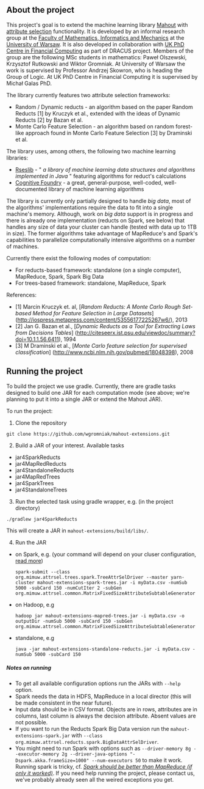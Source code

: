 ## About the project

This project's goal is to extend the machine learning library [Mahout](http://mahout.apache.org/) with
[attribute selection](http://en.wikipedia.org/wiki/Feature_selection) functionality. It is developed by an informal
research group at the [Faculty of Mathematics, Informatics and Mechanics](http://www.mimuw.edu.pl/) at the
[University of Warsaw](http://www.uw.edu.pl/). It is also developed in collaboration with [UK PhD Centre in Financial 
Computing](http://www.financialcomputing.org/) as part of DRACUS project. Members of the group are the following MSc 
students in mathematics: Paweł Olszewski, Krzysztof Rutkowski and Wiktor Gromniak. At University of Warsaw the work 
is supervised by Professor Andrzej Skowron, who is heading the Group of Logic. At UK PhD Centre in Financial
Computing it is supervised by Michał Galas PhD.

The library currently features two attribute selection frameworks:

* Random / Dynamic reducts - an algorithm based on the paper Random Reducts [1] by Kruczyk et al., extended with the
  ideas of Dynamic Reducts [2] by Bazan et al.
* Monte Carlo Feature Selection - an algorithm based on random forest-like approach found in Monte Carlo Feature
  Selection [3] by Draminski et al.

The library uses, among others, the following two machine learning libraries:

* [Rseslib](http://rseslib.mimuw.edu.pl/) - " *a library of machine learning data structures and algorithms implemented
  in Java* "  featuring algorithms for reduct's calculations
* [Cognitive Foundry](http://www.cognitivefoundry.org/) - a great, general-purpose, well-coded, well-documented library
  of machine learning algorithms

The library is currently only partially designed to handle _big data_, most of the algorithms' implementations require
the data to fit  into a single machine's memory. Although, work on _big data_ support is in progress and there is
already one implementation (reducts on Spark, see below) that handles any size of data your cluster can handle (tested
with data up to 1TB in size). The former algorithms take advantage of MapReduce's and Spark's capabilities to
parallelize computationally intensive algorithms on a number of machines.

Currently there exist the following modes of computation:

* For reducts-based framework: standalone (on a single computer), MapReduce, Spark, Spark Big Data
* For trees-based framework: standalone, MapReduce, Spark

References:

* [1] Marcin Kruczyk et. al, [_Random Reducts: A Monte Carlo Rough Set-based Method for Feature Selection in Large Datasets_]
    (http://iospress.metapress.com/content/53556177225267w6/), 2013
* [2] Jan G. Bazan et al., [_Dynamic Reducts as a Tool for Extracting Laws from Decisions Tables_]
    (http://citeseerx.ist.psu.edu/viewdoc/summary?doi=10.1.1.56.6411), 1994
* [3] M Draminski et al., [_Monte Carlo feature selection for supervised classification_]
    (http://www.ncbi.nlm.nih.gov/pubmed/18048398), 2008

## Running the project

To build the project we use gradle. Currently, there are gradle tasks designed to build one JAR for each computation 
mode (see above; we're planning to put it into a single JAR or extend the Mahout JAR).

To run the project:

1. Clone the repository
  ```
  git clone https://github.com/wgromniak/mahout-extensions.git
  ```

2. Build a JAR of your interest. Available tasks
  * jar4SparkReducts
  * jar4MapRedReducts
  * jar4StandaloneReducts
  * jar4MapRedTrees
  * jar4SparkTrees
  * jar4StandaloneTrees

3. Run the selected task using gradle wrapper, e.g. (in the project directory)
  ```
  ./gradlew jar4SparkReducts
  ```
  This will create a JAR in ```mahout-extensions/build/libs/```.

4. Run the JAR
  * on Spark, e.g. (your command will depend on your cluser configuration, [read more](https://spark.apache.org/docs/latest/submitting-applications.html))
  
      ```
      spark-submit --class org.mimuw.attrsel.trees.spark.TreeAttrSelDriver --master yarn-cluster mahout-extensions-spark-trees.jar -i myData.csv -numSub 5000 -subCard 150 -numCutIter 2 -subGen org.mimuw.attrsel.common.MatrixFixedSizeAttributeSubtableGenerator
      ```
  * on Hadoop, e.g 
  
     ```
     hadoop jar mahout-extensions-mapred-trees.jar -i myData.csv -o outputDir -numSub 5000 -subCard 150 -subGen org.mimuw.attrsel.common.MatrixFixedSizeAttributeSubtableGenerator
     ```
  * standalone, e.g 
  
     ```
     java -jar mahout-extensions-standalone-reducts.jar -i myData.csv -numSub 5000 -subCard 150
     ```

##### Notes on running

* To get all available configuration options run the JARs with ```--help``` option.
* Spark needs the data in HDFS, MapReduce in a local director (this will be made consistent in the near future).
* Input data should be in CSV format. Objects are in rows, attributes are in columns, last column is always the decision attribute. Absent values are not possible.
* If you want to run the Reducts Spark Big Data version run the ```mahout-extensions-spark.jar``` with ```--class org.mimuw.attrsel.reducts.spark.BigDataAttrSelDriver```.
* You might need to run Spark with options such as ```--driver-memory 8g --executor-memory 2g --driver-java-options "-Dspark.akka.frameSize=1000" --num-executors 50``` to make it work. Running spark is tricky, cf. [_Spark should be better than MapReduce (if only it worked)_](http://blog.explainmydata.com/2014/05/spark-should-be-better-than-mapreduce.html). If you need help running the project, please contact us, we've probably already seen all the weired exceptions you get.
